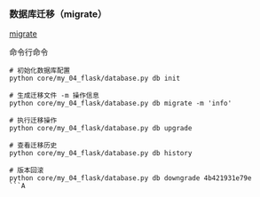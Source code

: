 ### 数据库迁移（migrate）
[migrate](../core/my_04_flask/01_migrate.py)  

命令行命令
```shell
# 初始化数据库配置
python core/my_04_flask/database.py db init

# 生成迁移文件 -m 操作信息
python core/my_04_flask/database.py db migrate -m 'info'

# 执行迁移操作
python core/my_04_flask/database.py db upgrade

# 查看迁移历史
python core/my_04_flask/database.py db history 

# 版本回滚
python core/my_04_flask/database.py db downgrade 4b421931e79e
```A